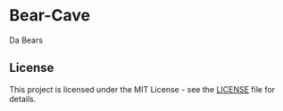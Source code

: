# Bear-Cave

 Da Bears

## License

This project is licensed under the MIT License - see the [LICENSE](LICENSE) file for details.

